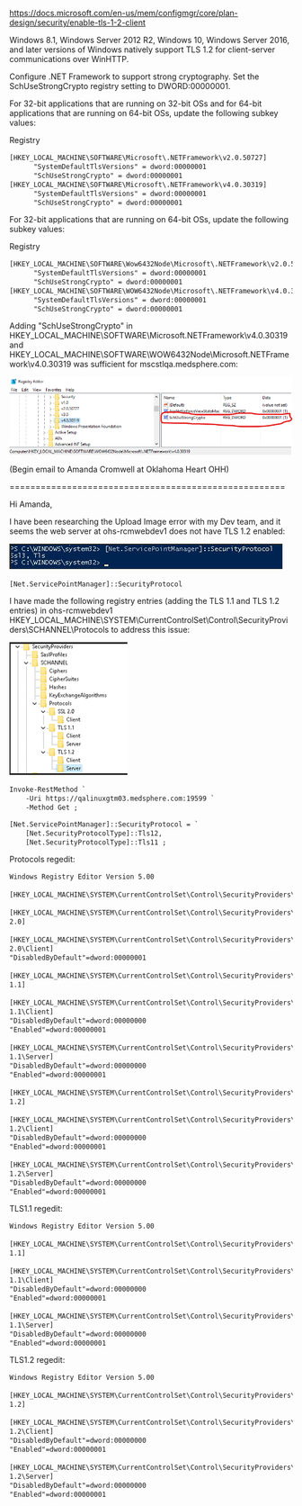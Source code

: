 https://docs.microsoft.com/en-us/mem/configmgr/core/plan-design/security/enable-tls-1-2-client

Windows 8.1, Windows Server 2012 R2, Windows 10, Windows Server 2016, and later versions of Windows natively support TLS 1.2 for client-server communications over WinHTTP.

Configure .NET Framework to support strong cryptography. Set the SchUseStrongCrypto registry setting to DWORD:00000001.

For 32-bit applications that are running on 32-bit OSs and for 64-bit applications that are running on 64-bit OSs, update the following subkey values:

Registry


```
[HKEY_LOCAL_MACHINE\SOFTWARE\Microsoft\.NETFramework\v2.0.50727]
      "SystemDefaultTlsVersions" = dword:00000001
      "SchUseStrongCrypto" = dword:00000001
[HKEY_LOCAL_MACHINE\SOFTWARE\Microsoft\.NETFramework\v4.0.30319]
      "SystemDefaultTlsVersions" = dword:00000001
      "SchUseStrongCrypto" = dword:00000001
```

For 32-bit applications that are running on 64-bit OSs, update the following subkey values:

Registry


```
[HKEY_LOCAL_MACHINE\SOFTWARE\Wow6432Node\Microsoft\.NETFramework\v2.0.50727]
      "SystemDefaultTlsVersions" = dword:00000001
      "SchUseStrongCrypto" = dword:00000001
[HKEY_LOCAL_MACHINE\SOFTWARE\WOW6432Node\Microsoft\.NETFramework\v4.0.30319]
      "SystemDefaultTlsVersions" = dword:00000001
      "SchUseStrongCrypto" = dword:00000001
```

Adding "SchUseStrongCrypto" in HKEY_LOCAL_MACHINE\SOFTWARE\Microsoft\.NETFramework\v4.0.30319 and HKEY_LOCAL_MACHINE\SOFTWARE\WOW6432Node\Microsoft\.NETFramework\v4.0.30319 was sufficient for mscstlqa.medsphere.com:

![image.png](/.attachments/image-45f0805a-a016-44f2-9afa-afd3dcc951dc.png)

(Begin email to Amanda Cromwell at Oklahoma Heart OHH)

=====================================================

Hi Amanda,

I have been researching the Upload Image error with my Dev team, and it seems the web server at ohs-rcmwebdev1 does not have TLS 1.2 enabled:

![image.png](/.attachments/image-929ed472-11dd-4217-abe6-834bdda952b7.png)

`[Net.ServicePointManager]::SecurityProtocol`

I have made the following registry entries (adding the TLS 1.1 and TLS 1.2 entries) in ohs-rcmwebdev1 HKEY_LOCAL_MACHINE\SYSTEM\CurrentControlSet\Control\SecurityProviders\SCHANNEL\Protocols  to address this issue:

![image.png](/.attachments/image-2c489a50-3c31-4076-a8dd-44541d8a58ab.png)


```
Invoke-RestMethod `
    -Uri https://qalinuxgtm03.medsphere.com:19599 `
    -Method Get ;
```



```
[Net.ServicePointManager]::SecurityProtocol = `
    [Net.SecurityProtocolType]::Tls12,
    [Net.SecurityProtocolType]::Tls11 ;
```



Protocols regedit:


```
Windows Registry Editor Version 5.00

[HKEY_LOCAL_MACHINE\SYSTEM\CurrentControlSet\Control\SecurityProviders\SCHANNEL\Protocols]

[HKEY_LOCAL_MACHINE\SYSTEM\CurrentControlSet\Control\SecurityProviders\SCHANNEL\Protocols\SSL 2.0]

[HKEY_LOCAL_MACHINE\SYSTEM\CurrentControlSet\Control\SecurityProviders\SCHANNEL\Protocols\SSL 2.0\Client]
"DisabledByDefault"=dword:00000001

[HKEY_LOCAL_MACHINE\SYSTEM\CurrentControlSet\Control\SecurityProviders\SCHANNEL\Protocols\TLS 1.1]

[HKEY_LOCAL_MACHINE\SYSTEM\CurrentControlSet\Control\SecurityProviders\SCHANNEL\Protocols\TLS 1.1\Client]
"DisabledByDefault"=dword:00000000
"Enabled"=dword:00000001

[HKEY_LOCAL_MACHINE\SYSTEM\CurrentControlSet\Control\SecurityProviders\SCHANNEL\Protocols\TLS 1.1\Server]
"DisabledByDefault"=dword:00000000
"Enabled"=dword:00000001

[HKEY_LOCAL_MACHINE\SYSTEM\CurrentControlSet\Control\SecurityProviders\SCHANNEL\Protocols\TLS 1.2]

[HKEY_LOCAL_MACHINE\SYSTEM\CurrentControlSet\Control\SecurityProviders\SCHANNEL\Protocols\TLS 1.2\Client]
"DisabledByDefault"=dword:00000000
"Enabled"=dword:00000001

[HKEY_LOCAL_MACHINE\SYSTEM\CurrentControlSet\Control\SecurityProviders\SCHANNEL\Protocols\TLS 1.2\Server]
"DisabledByDefault"=dword:00000000
"Enabled"=dword:00000001
```



TLS1.1 regedit:


```
Windows Registry Editor Version 5.00

[HKEY_LOCAL_MACHINE\SYSTEM\CurrentControlSet\Control\SecurityProviders\SCHANNEL\Protocols\TLS 1.1]

[HKEY_LOCAL_MACHINE\SYSTEM\CurrentControlSet\Control\SecurityProviders\SCHANNEL\Protocols\TLS 1.1\Client]
"DisabledByDefault"=dword:00000000
"Enabled"=dword:00000001

[HKEY_LOCAL_MACHINE\SYSTEM\CurrentControlSet\Control\SecurityProviders\SCHANNEL\Protocols\TLS 1.1\Server]
"DisabledByDefault"=dword:00000000
"Enabled"=dword:00000001
```


TLS1.2 regedit:


```
Windows Registry Editor Version 5.00

[HKEY_LOCAL_MACHINE\SYSTEM\CurrentControlSet\Control\SecurityProviders\SCHANNEL\Protocols\TLS 1.2]

[HKEY_LOCAL_MACHINE\SYSTEM\CurrentControlSet\Control\SecurityProviders\SCHANNEL\Protocols\TLS 1.2\Client]
"DisabledByDefault"=dword:00000000
"Enabled"=dword:00000001

[HKEY_LOCAL_MACHINE\SYSTEM\CurrentControlSet\Control\SecurityProviders\SCHANNEL\Protocols\TLS 1.2\Server]
"DisabledByDefault"=dword:00000000
"Enabled"=dword:00000001
```



